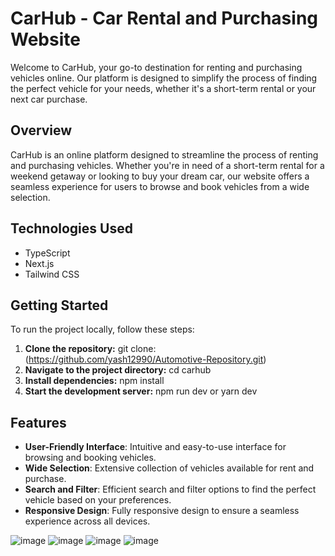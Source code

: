 # CarHub - Car Rental and Purchasing Website

Welcome to CarHub, your go-to destination for renting and purchasing vehicles online. Our platform is designed to simplify the process of finding the perfect vehicle for your needs, whether it's a short-term rental or your next car purchase.

## Overview

CarHub is an online platform designed to streamline the process of renting and purchasing vehicles. Whether you're in need of a short-term rental for a weekend getaway or looking to buy your dream car, our website offers a seamless experience for users to browse and book vehicles from a wide selection.

## Technologies Used

- TypeScript
- Next.js
- Tailwind CSS

## Getting Started

To run the project locally, follow these steps:

1. **Clone the repository:**
   git clone: (https://github.com/yash12990/Automotive-Repository.git)
2. **Navigate to the project directory:**
  cd carhub
3. **Install dependencies:**
   npm install
4. **Start the development server:**
   npm run dev or yarn dev
   
## Features

- **User-Friendly Interface**: Intuitive and easy-to-use interface for browsing and booking vehicles.
- **Wide Selection**: Extensive collection of vehicles available for rent and purchase.
- **Search and Filter**: Efficient search and filter options to find the perfect vehicle based on your preferences.
- **Responsive Design**: Fully responsive design to ensure a seamless experience across all devices.

![image](https://github.com/yash12990/Automotive-Repository/assets/115996776/6e63916f-3790-420b-9802-399b49639ee8)
![image](https://github.com/yash12990/Automotive-Repository/assets/115996776/620ef952-378a-43d9-953a-d4cea6eff28d)
![image](https://github.com/yash12990/Automotive-Repository/assets/115996776/b2528087-e5ab-4694-b296-2efdd1804469)
![image](https://github.com/yash12990/Automotive-Repository/assets/115996776/d5dd9261-cfaa-48bc-9ba7-eef6d8b1b484)


